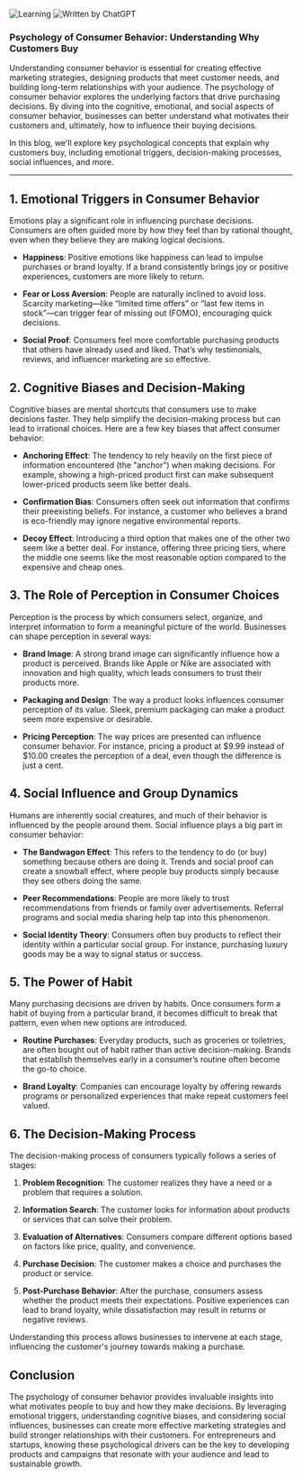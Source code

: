 ![Learning](https://img.shields.io/badge/Self_Education-8A2BE2)
![Written by ChatGPT](https://img.shields.io/badge/written_by-ChatGPT-brightgreen)

### **Psychology of Consumer Behavior: Understanding Why Customers Buy**

Understanding consumer behavior is essential for creating effective marketing strategies, designing products that meet customer needs, and building long-term relationships with your audience. The psychology of consumer behavior explores the underlying factors that drive purchasing decisions. By diving into the cognitive, emotional, and social aspects of consumer behavior, businesses can better understand what motivates their customers and, ultimately, how to influence their buying decisions.

In this blog, we'll explore key psychological concepts that explain why customers buy, including emotional triggers, decision-making processes, social influences, and more.

---

## **1. Emotional Triggers in Consumer Behavior**

Emotions play a significant role in influencing purchase decisions. Consumers are often guided more by how they feel than by rational thought, even when they believe they are making logical decisions.

- **Happiness**: Positive emotions like happiness can lead to impulse purchases or brand loyalty. If a brand consistently brings joy or positive experiences, customers are more likely to return.
  
- **Fear or Loss Aversion**: People are naturally inclined to avoid loss. Scarcity marketing—like “limited time offers” or “last few items in stock”—can trigger fear of missing out (FOMO), encouraging quick decisions.

- **Social Proof**: Consumers feel more comfortable purchasing products that others have already used and liked. That’s why testimonials, reviews, and influencer marketing are so effective.

## **2. Cognitive Biases and Decision-Making**

Cognitive biases are mental shortcuts that consumers use to make decisions faster. They help simplify the decision-making process but can lead to irrational choices. Here are a few key biases that affect consumer behavior:

- **Anchoring Effect**: The tendency to rely heavily on the first piece of information encountered (the "anchor") when making decisions. For example, showing a high-priced product first can make subsequent lower-priced products seem like better deals.

- **Confirmation Bias**: Consumers often seek out information that confirms their preexisting beliefs. For instance, a customer who believes a brand is eco-friendly may ignore negative environmental reports.

- **Decoy Effect**: Introducing a third option that makes one of the other two seem like a better deal. For instance, offering three pricing tiers, where the middle one seems like the most reasonable option compared to the expensive and cheap ones.

## **3. The Role of Perception in Consumer Choices**

Perception is the process by which consumers select, organize, and interpret information to form a meaningful picture of the world. Businesses can shape perception in several ways:

- **Brand Image**: A strong brand image can significantly influence how a product is perceived. Brands like Apple or Nike are associated with innovation and high quality, which leads consumers to trust their products more.

- **Packaging and Design**: The way a product looks influences consumer perception of its value. Sleek, premium packaging can make a product seem more expensive or desirable.

- **Pricing Perception**: The way prices are presented can influence consumer behavior. For instance, pricing a product at $9.99 instead of $10.00 creates the perception of a deal, even though the difference is just a cent.

## **4. Social Influence and Group Dynamics**

Humans are inherently social creatures, and much of their behavior is influenced by the people around them. Social influence plays a big part in consumer behavior:

- **The Bandwagon Effect**: This refers to the tendency to do (or buy) something because others are doing it. Trends and social proof can create a snowball effect, where people buy products simply because they see others doing the same.

- **Peer Recommendations**: People are more likely to trust recommendations from friends or family over advertisements. Referral programs and social media sharing help tap into this phenomenon.

- **Social Identity Theory**: Consumers often buy products to reflect their identity within a particular social group. For instance, purchasing luxury goods may be a way to signal status or success.

## **5. The Power of Habit**

Many purchasing decisions are driven by habits. Once consumers form a habit of buying from a particular brand, it becomes difficult to break that pattern, even when new options are introduced.

- **Routine Purchases**: Everyday products, such as groceries or toiletries, are often bought out of habit rather than active decision-making. Brands that establish themselves early in a consumer’s routine often become the go-to choice.

- **Brand Loyalty**: Companies can encourage loyalty by offering rewards programs or personalized experiences that make repeat customers feel valued.

## **6. The Decision-Making Process**

The decision-making process of consumers typically follows a series of stages:

1. **Problem Recognition**: The customer realizes they have a need or a problem that requires a solution.
   
2. **Information Search**: The customer looks for information about products or services that can solve their problem.
   
3. **Evaluation of Alternatives**: Consumers compare different options based on factors like price, quality, and convenience.
   
4. **Purchase Decision**: The customer makes a choice and purchases the product or service.
   
5. **Post-Purchase Behavior**: After the purchase, consumers assess whether the product meets their expectations. Positive experiences can lead to brand loyalty, while dissatisfaction may result in returns or negative reviews.

Understanding this process allows businesses to intervene at each stage, influencing the customer's journey towards making a purchase.

## **Conclusion**

The psychology of consumer behavior provides invaluable insights into what motivates people to buy and how they make decisions. By leveraging emotional triggers, understanding cognitive biases, and considering social influences, businesses can create more effective marketing strategies and build stronger relationships with their customers. For entrepreneurs and startups, knowing these psychological drivers can be the key to developing products and campaigns that resonate with your audience and lead to sustainable growth.
